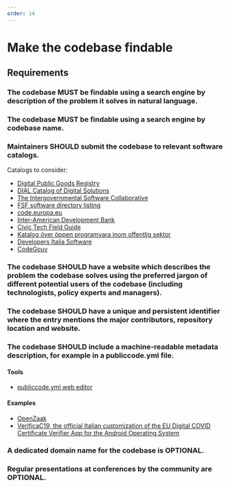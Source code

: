 ```yaml
---
order: 14
---
```


# Make the codebase findable

<!-- SPDX-License-Identifier: CC0-1.0 -->
<!-- written in 2022 by The Foundation for Public Code <info@publiccode.net> -->

## Requirements

### The codebase MUST be findable using a search engine by description of the problem it solves in natural language.

### The codebase MUST be findable using a search engine by codebase name.

### Maintainers SHOULD submit the codebase to relevant software catalogs.

Catalogs to consider:

* [Digital Public Goods Registry](https://digitalpublicgoods.net/registry/)
* [DIAL Catalog of Digital Solutions](https://solutions.dial.community/)
* [The Intergovernmental Software Collaborative](https://softwarecollaborative.org/)
* [FSF software directory listing](https://directory.fsf.org/wiki/Main_Page)
* [code.europa.eu](https://code.europa.eu/)
* [Inter-American Development Bank](https://code.iadb.org/en/about)
* [Civic Tech Field Guide](https://directory.civictech.guide/listing-category/the-tech)
* [Katalog över öppen programvara inom offentlig sektor](https://offentligkod.se/)
* [Developers Italia Software](https://developers.italia.it/it/software.html)
* [CodeGouv](https://code.gouv.fr/)

### The codebase SHOULD have a website which describes the problem the codebase solves using the preferred jargon of different potential users of the codebase (including technologists, policy experts and managers).

### The codebase SHOULD have a unique and persistent identifier where the entry mentions the major contributors, repository location and website.

### The codebase SHOULD include a machine-readable metadata description, for example in a publiccode.yml file.

#### Tools

* [publiccode.yml web editor](https://publiccode-editor.developers.italia.it/)

#### Examples

* [OpenZaak](https://github.com/open-zaak/open-zaak/blob/main/publiccode.yaml)
* [VerificaC19, the official Italian customization of the EU Digital COVID Certificate Verifier App for the Android Operating System](https://github.com/ministero-salute/it-dgc-verificaC19-android/blob/develop/publiccode.yml)

### A dedicated domain name for the codebase is OPTIONAL.

### Regular presentations at conferences by the community are OPTIONAL.
